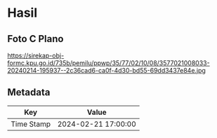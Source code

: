 # Hasil

## Foto C Plano

https://sirekap-obj-formc.kpu.go.id/735b/pemilu/ppwp/35/77/02/10/08/3577021008033-20240214-195937--2c36cad6-ca0f-4d30-bd55-69dd3437e84e.jpg


## Metadata

| Key        | Value               |
| ---------- | ------------------- |
| Time Stamp | 2024-02-21 17:00:00 |



